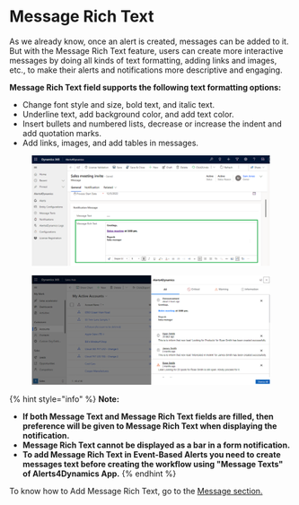 # Message Rich Text

As we already know, once an alert is created, messages can be added to it. But with the Message Rich Text feature, users can create more interactive messages by doing all kinds of text formatting, adding links and images, etc., to make their alerts and notifications more descriptive and engaging.

**Message Rich Text field supports the following text formatting options:**&#x20;

* Change font style and size, bold text, and italic text.
* Underline text, add background color, and add text color.
* Insert bullets and numbered lists, decrease or increase the indent and add quotation marks.&#x20;
* Add links, images, and add tables in messages.

<figure><img src="../../.gitbook/assets/message rich text.png" alt=""><figcaption></figcaption></figure>

<figure><img src="../../.gitbook/assets/View and dismiss notifications.png" alt=""><figcaption></figcaption></figure>

{% hint style="info" %}
**Note:**&#x20;

* **If both Message Text and Message Rich Text fields are filled, then preference will be given to Message Rich Text when displaying the notification.**
* **Message Rich Text cannot be displayed as a bar in a form notification.**
* **To add Message Rich Text in Event-Based Alerts you need to create messages text before creating the workflow using "Message Texts" of Alerts4Dynamics App.**&#x20;
{% endhint %}

To know how to Add Message Rich Text, go to the [Message section. ](https://docs.inogic.com/alerts4dynamics/configuration/messages)
